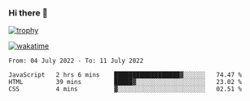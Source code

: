 ### Hi there 👋

[![trophy](https://github-profile-trophy.vercel.app/?username=cxnky&theme=dracula)](https://github.com/ryo-ma/github-profile-trophy)

[![wakatime](https://wakatime.com/badge/user/1c39c599-5497-41b9-a5be-2c4676e7fd23.svg)](https://wakatime.com/@1c39c599-5497-41b9-a5be-2c4676e7fd23)
<!--START_SECTION:waka-->

```text
From: 04 July 2022 - To: 11 July 2022

JavaScript   2 hrs 6 mins    ██████████████████▓░░░░░░   74.47 %
HTML         39 mins         █████▓░░░░░░░░░░░░░░░░░░░   23.02 %
CSS          4 mins          ▓░░░░░░░░░░░░░░░░░░░░░░░░   02.51 %
```

<!--END_SECTION:waka-->
